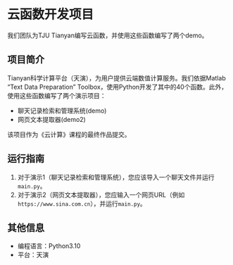 # 云函数开发项目

我们团队为TJU Tianyan编写云函数，并使用这些函数编写了两个demo。

## 项目简介

Tianyan科学计算平台（天演），为用户提供云端数值计算服务。我们依据Matlab “Text Data Preparation” Toolbox，使用Python开发了其中的40个函数。此外，使用这些函数编写了两个演示项目：

- 聊天记录检索和管理系统(demo)
- 网页文本提取器(demo2)

该项目作为《云计算》课程的最终作品提交。

## 运行指南

1. 对于演示1（聊天记录检索和管理系统），您应该导入一个聊天文件并运行`main.py`。
2. 对于演示2（网页文本提取器），您应输入一个网页URL（例如`https://www.sina.com.cn`），并运行`main.py`。

## 其他信息

- 编程语言：Python3.10
- 平台：天演
